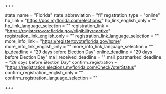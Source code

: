 +++

state_name = "Florida"
state_abbreviation = "fl"
registration_type = "online"
hp_link = "https://dos.myflorida.com/elections/"
hp_link_english_only = ""
hp_link_language_selection = ""
registration_link = "https://registertovoteflorida.gov/eligibilityreactive"
registration_link_english_only = ""
registration_link_language_selection = ""
more_info_link = "https://registertovoteflorida.gov/home"
more_info_link_english_only = ""
more_info_link_language_selection = ""
ip_deadline = "29 days before Election Day"
online_deadline = "29 days before Election Day"
mail_received_deadline = ""
mail_postmarked_deadline = "29 days before Election Day"
confirm_registration = "https://registration.elections.myflorida.com/CheckVoterStatus"
confirm_registration_english_only = ""
confirm_registration_language_selection = ""

+++